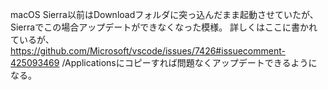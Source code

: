 macOS Sierra以前はDownloadフォルダに突っ込んだまま起動させていたが、Sierraでこの場合アップデートができなくなった模様。
詳しくはここに書かれているが、
https://github.com/Microsoft/vscode/issues/7426#issuecomment-425093469
/Applicationsにコピーすれば問題なくアップデートできるようになる。

